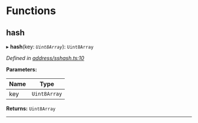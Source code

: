 

# Functions

<a id="hash"></a>

##  hash

▸ **hash**(key: *`Uint8Array`*): `Uint8Array`

*Defined in [address/sshash.ts:10](https://github.com/polkadot-js/common/blob/b521959/packages/keyring/src/address/sshash.ts#L10)*

**Parameters:**

| Name | Type |
| ------ | ------ |
| key | `Uint8Array` |

**Returns:** `Uint8Array`

___

